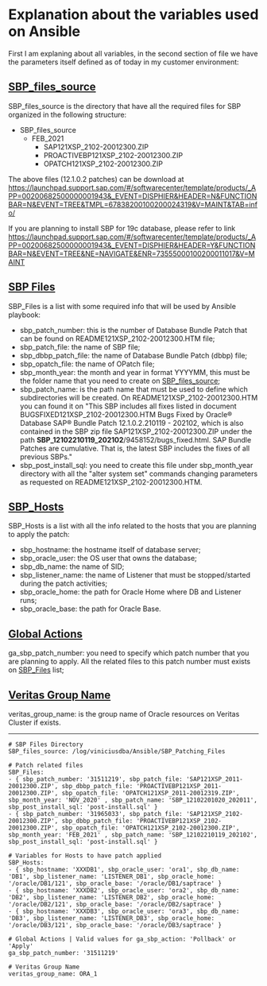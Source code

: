 # Explanation about the variables used on Ansible

First I am explaning about all variables, in the second section of file we have the parameters itself defined as of today in my customer environment:

## [SBP_files_source](#SBP_files_source)

SBP_files_source is the directory that have all the required files for SBP organized in the following structure:

- SBP_files_source
  - FEB_2021
    - SAP121XSP_2102-20012300.ZIP
    - PROACTIVEBP121XSP_2102-20012300.ZIP
    - OPATCH121XSP_2102-20012300.ZIP

The above files (12.1.0.2 patches) can be download at https://launchpad.support.sap.com/#/softwarecenter/template/products/_APP=00200682500000001943&_EVENT=DISPHIER&HEADER=N&FUNCTIONBAR=N&EVENT=TREE&TMPL=67838200100200024319&V=MAINT&TAB=info/

If you are planning to install SBP for 19c database, please refer to link https://launchpad.support.sap.com/#/softwarecenter/template/products/_APP=00200682500000001943&_EVENT=DISPHIER&HEADER=Y&FUNCTIONBAR=N&EVENT=TREE&NE=NAVIGATE&ENR=73555000100200011017&V=MAINT

## [SBP Files](#SBP_files)

SBP_Files is a list with some required info that will be used by Ansible playbook:

- sbp_patch_number: this is the number of Database Bundle Patch that can be found on README121XSP_2102-20012300.HTM file;
- sbp_patch_file: the name of SBP file;
- sbp_dbbp_patch_file: the name of Database Bundle Patch (dbbp) file;
- sbp_opatch_file: the name of OPatch file;
- sbp_month_year: the month and year in format YYYYMM, this must be the folder name that you need to create on [SBP_files_source](#SBP_files_source);
- sbp_patch_name: is the path name that must be used to define which subdirectories will be created. On README121XSP_2102-20012300.HTM you can found it on "This SBP includes all fixes listed in document BUGSFIXED121XSP_2102-20012300.HTM Bugs Fixed by Oracle® Database SAP® Bundle Patch 12.1.0.2.210119 - 202102, which is also contained in the SBP zip file SAP121XSP_2102-20012300.ZIP under the path **SBP_12102210119_202102**/9458152/bugs_fixed.html. SAP Bundle Patches are cumulative. That is, the latest SBP includes the fixes of all previous SBPs."
- sbp_post_install_sql: you need to create this file under sbp_month_year directory with all the "alter system set" commands changing parameters as requested on README121XSP_2102-20012300.HTM.

## [SBP_Hosts](#SBP_hosts)

SBP_Hosts is a list with all the info related to the hosts that you are planning to apply the patch:

- sbp_hostname: the hostname itself of database server;
- sbp_oracle_user: the OS user that owns the database;
- sbp_db_name: the name of SID;
- sbp_listener_name: the name of Listener that must be stopped/started during the patch activities;
- sbp_oracle_home: the path for Oracle Home where DB and Listener runs;
- sbp_oracle_base: the path for Oracle Base.

## [Global Actions](#Global_actions)

ga_sbp_patch_number: you need to specify which patch number that you are planning to apply. All the related files to this patch number must exists on [SBP_Files](#SBP_files) list;

## [Veritas Group Name](#Veritas_group_name)

veritas_group_name: is the group name of Oracle resources on Veritas Cluster if exists.

--------------------------------------------------------------------------------------------------------------------------------


    # SBP Files Directory
    SBP_files_source: /log/viniciusdba/Ansible/SBP_Patching_Files

    # Patch related files
    SBP_Files:
    - { sbp_patch_number: '31511219', sbp_patch_file: 'SAP121XSP_2011-20012300.ZIP', sbp_dbbp_patch_file: 'PROACTIVEBP121XSP_2011-20012300.ZIP', sbp_opatch_file: 'OPATCH121XSP_2011-20012319.ZIP', sbp_month_year: 'NOV_2020' , sbp_patch_name: 'SBP_12102201020_202011', sbp_post_install_sql: 'post-install.sql' }
    - { sbp_patch_number: '31965033', sbp_patch_file: 'SAP121XSP_2102-20012300.ZIP', sbp_dbbp_patch_file: 'PROACTIVEBP121XSP_2102-20012300.ZIP', sbp_opatch_file: 'OPATCH121XSP_2102-20012300.ZIP', sbp_month_year: 'FEB_2021' , sbp_patch_name: 'SBP_12102210119_202102', sbp_post_install_sql: 'post-install.sql' }

    # Variables for Hosts to have patch applied
    SBP_Hosts:
    - { sbp_hostname: 'XXXDB1', sbp_oracle_user: 'ora1', sbp_db_name: 'DB1', sbp_listener_name: 'LISTENER_DB1', sbp_oracle_home: '/oracle/DB1/121', sbp_oracle_base: '/oracle/DB1/saptrace' }
    - { sbp_hostname: 'XXXDB2', sbp_oracle_user: 'ora2', sbp_db_name: 'DB2', sbp_listener_name: 'LISTENER_DB2', sbp_oracle_home: '/oracle/DB2/121', sbp_oracle_base: '/oracle/DB2/saptrace' }
    - { sbp_hostname: 'XXXDB3', sbp_oracle_user: 'ora3', sbp_db_name: 'DB3', sbp_listener_name: 'LISTENER_DB3', sbp_oracle_home: '/oracle/DB3/121', sbp_oracle_base: '/oracle/DB3/saptrace' }
    
    # Global Actions | Valid values for ga_sbp_action: 'Pollback' or 'Apply'
    ga_sbp_patch_number: '31511219'

    # Veritas Group Name
    veritas_group_name: ORA_1
